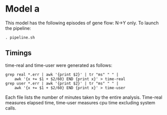 # Model a

This model has the following episodes of gene flow: N->Y only.
To launch the pipeline:

    . pipeline.sh

## Timings

time-real and time-user were generated as follows:

    grep real *.err | awk '{print $2}' | tr "ms" " " |
        awk '{x += $1 + $2/60} END {print x}' > time-real
    grep user *.err | awk '{print $2}' | tr "ms" " " |
        awk '{x += $1 + $2/60} END {print x}' > time-user

Each file lists the number of minutes taken by the entire
analysis. Time-real measures elapsed time, time-user measures cpu time
excluding system calls.
